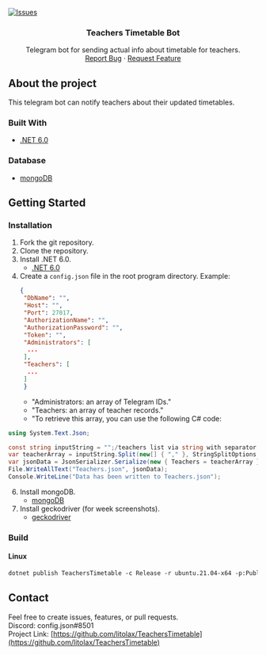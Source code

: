 [![Issues][issues-shield]][issues-url]

<h3 align="center">Teachers Timetable Bot</h3>

<p align="center">
  Telegram bot for sending actual info about timetable for teachers.
  <br>
  <a href="https://github.com/litolax/TeachersTimetable/issues">Report Bug</a>
  ·
  <a href="https://github.com/litolax/TeachersTimetable/issues">Request Feature</a>
</p>
</div>

<!-- About the project -->
## About the project

This telegram bot can notify teachers about their updated timetables.

### Built With

* [.NET 6.0](https://dotnet.microsoft.com/en-us/download)

### Database
* [mongoDB](https://www.mongodb.com/try/download/community)

<!-- GETTING STARTED -->
## Getting Started
### Installation

1. Fork the git repository.
2. Clone the repository.
3. Install .NET 6.0.
   * [.NET 6.0](https://dotnet.microsoft.com/en-us/download)
4. Create a `config.json` file in the root program directory. Example:
   ```json
   {
    "DbName": "",
    "Host": "",
    "Port": 27017,
    "AuthorizationName": "",
    "AuthorizationPassword": "",
    "Token": "",
    "Administrators": [
     ...
    ],
    "Teachers": [
     ...
    ]
    }
   ```
    - "Administrators: an array of Telegram IDs."
    - "Teachers: an array of teacher records."
    - "To retrieve this array, you can use the following C# code:
```c#
using System.Text.Json;

const string inputString = "";/teachers list via string with separator ,
var teacherArray = inputString.Split(new[] { "," }, StringSplitOptions.None);
var jsonData = JsonSerializer.Serialize(new { Teachers = teacherArray });
File.WriteAllText("Teachers.json", jsonData);
Console.WriteLine("Data has been written to Teachers.json");
```

6. Install mongoDB.
   * [mongoDB](https://www.mongodb.com/try/download/community)
7. Install geckodriver (for week screenshots).
   * [geckodriver](https://github.com/mozilla/geckodriver/releases)

### Build
#### Linux
```markdown
dotnet publish TeachersTimetable -c Release -r ubuntu.21.04-x64 -p:PublishSingleFile=true --self-contained true
```

<!-- CONTACT -->
## Contact
Feel free to create issues, features, or pull requests.
<br>
Discord: config.json#8501
<br>
Project Link: [https://github.com/litolax/TeachersTimetable](https://github.com/litolax/TeachersTimetable)

<!-- MARKDOWN LINKS & IMAGES -->
<!-- https://www.markdownguide.org/basic-syntax/#reference-style-links -->
[issues-shield]: https://img.shields.io/github/issues/litolax/TeachersTimetable.svg?style=for-the-badge
[issues-url]: https://github.com/litolax/TeachersTimetable/issues
```

